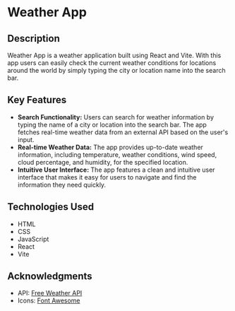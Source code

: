 # Weather App

## Description

Weather App is a weather application built using React and Vite. With this app users can easily check the current weather conditions for locations around the world by simply typing the city or location name into the search bar.

## Key Features

- **Search Functionality:** Users can search for weather information by typing the name of a city or location into the search bar. The app fetches real-time weather data from an external API based on the user's input.
- **Real-time Weather Data:** The app provides up-to-date weather information, including temperature, weather conditions, wind speed, cloud percentage, and humidity, for the specified location.
- **Intuitive User Interface:** The app features a clean and intuitive user interface that makes it easy for users to navigate and find the information they need quickly.

## Technologies Used

- HTML
- CSS
- JavaScript
- React
- Vite

## Acknowledgments

- API: [Free Weather API](https://www.weatherapi.com/)
- Icons: [Font Awesome](https://fontawesome.com/)
